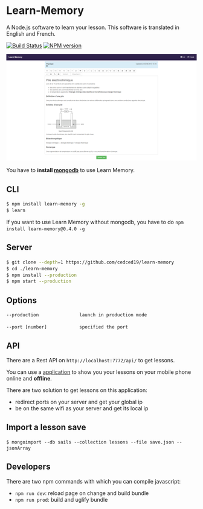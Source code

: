 # Learn-Memory

A Node.js software to learn your lesson.
This software is translated in English and French.

[![Build Status](https://travis-ci.org/cedced19/learn-memory.svg)](https://travis-ci.org/cedced19/learn-memory)
[![NPM version](https://badge.fury.io/js/learn-memory.svg)](http://badge.fury.io/js/learn-memory)

![](https://raw.githubusercontent.com/cedced19/learn-memory/master/demo.png)

You have to __install [mongodb](https://docs.mongodb.com/manual/installation/)__ to use Learn Memory.

## CLI

```bash
$ npm install learn-memory -g
$ learn
```

If you want to use Learn Memory without mongodb, you have to do `npm install learn-memory@0.4.0 -g`

## Server

```bash
$ git clone --depth=1 https://github.com/cedced19/learn-memory
$ cd ./learn-memory
$ npm install --production
$ npm start --production
```

## Options

```
--production               launch in production mode

--port [number]            specified the port
```

## API

There are a Rest API on `http://localhost:7772/api/` to get lessons.

You can use a [application](https://github.com/cedced19/learn-memory-mobile)  to show you your lessons on your mobile phone online and __offline__.

There are two solution to get lessons on this application:
* redirect ports on your server and get your global ip
* be on the same wifi as your server and get its local ip

## Import a lesson save

```
$ mongoimport --db sails --collection lessons --file save.json --jsonArray
```

## Developers

There are two npm commands with which you can compile javascript:
* `npm run dev`: reload page on change and build bundle
* `npm run prod`: build and uglify bundle
